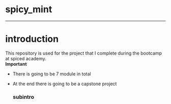# spicy_mint
--------------------------
# introduction
This repository is used for the project that I complete during the bootcamp at spiced academy.<br>
**Important**
- There is going to be 7 module in total
- At the end there is going to be a capstone project

  ### subintro
